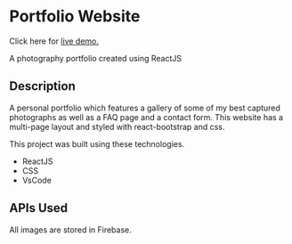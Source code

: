 # Portfolio Website 

Click here for [live demo.](https://portfoliophotographywebsite.netlify.app/)

A photography portfolio created using ReactJS


## Description

A personal portfolio which features a gallery of some of my best captured photographs as well as a FAQ page and a contact form. This website has a multi-page layout and styled with react-bootstrap and css.

This project was built using these technologies.

- ReactJS
- CSS 
- VsCode

## APIs Used
All images are stored in Firebase.
